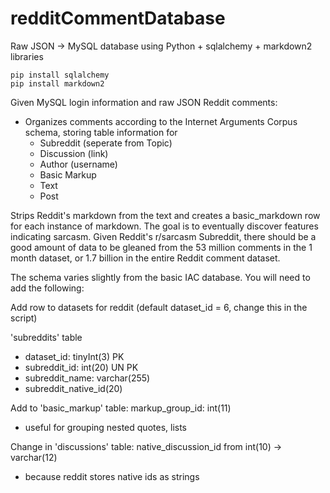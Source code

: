 # redditCommentDatabase
Raw JSON -> MySQL database using Python + sqlalchemy + markdown2 libraries
```
pip install sqlalchemy
pip install markdown2
```
Given MySQL login information and raw JSON Reddit comments:
- Organizes comments according to the Internet Arguments Corpus schema, storing table information for
  + Subreddit (seperate from Topic)
  + Discussion (link)
  + Author (username)
  + Basic Markup
  + Text
  + Post

Strips Reddit's markdown from the text and creates a basic_markdown row for each instance of markdown. The goal is to eventually discover features indicating sarcasm. Given Reddit's r/sarcasm Subreddit, there should be a good amount of data to be gleaned from the 53 million comments in the 1 month dataset, or 1.7 billion in the entire Reddit comment dataset.

The schema varies slightly from the basic IAC database. You will need to add the following:

Add row to datasets for reddit (default dataset_id = 6, change this in the script)

'subreddits' table
  - dataset_id: tinyInt(3) PK
  - subreddit_id: int(20) UN PK
  - subreddit_name: varchar(255)
  - subreddit_native_id(20)

Add to 'basic_markup' table: markup_group_id: int(11)
  - useful for grouping nested quotes, lists
    
Change in 'discussions' table: native_discussion_id from int(10) -> varchar(12)
  - because reddit stores native ids as strings

